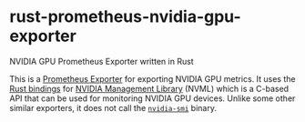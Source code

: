 # rust-prometheus-nvidia-gpu-exporter
NVIDIA GPU Prometheus Exporter written in Rust


This is a [Prometheus Exporter](https://prometheus.io/docs/instrumenting/exporters/) for exporting NVIDIA GPU metrics. 
It uses the [Rust bindings](https://github.com/Cldfire/nvml-wrapper) for [NVIDIA Management Library](https://developer.nvidia.com/nvidia-management-library-nvml) 
(NVML) which is a C-based API that can be used for monitoring NVIDIA GPU devices. Unlike some other similar exporters, 
it does not call the [`nvidia-smi`](https://developer.nvidia.com/nvidia-system-management-interface) binary.


